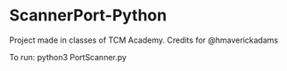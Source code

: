 # ScannerPort-Python
Project made in classes of TCM Academy. Credits for @hmaverickadams 

To run: 
python3 PortScanner.py <ip or hostname>
